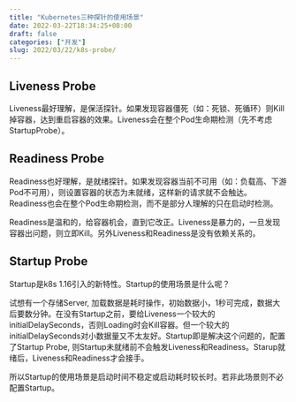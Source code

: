 ```yaml
---
title: "Kubernetes三种探针的使用场景"
date: 2022-03-22T18:34:25+08:00
draft: false
categories: ["开发"]
slug: 2022/03/22/k8s-probe/
---
```


## Liveness Probe


Liveness最好理解，是保活探针。如果发现容器僵死（如：死锁、死循环）则Kill掉容器，达到重启容器的效果。Liveness会在整个Pod生命期检测（先不考虑StartupProbe）。

## Readiness Probe

Readiness也好理解，是就绪探针。如果发现容器当前不可用（如：负载高、下游Pod不可用），则设置容器的状态为未就绪，这样新的请求就不会触达。Readiness也会在整个Pod生命期检测，而不是部分人理解的只在启动时检测。

Readiness是温和的，给容器机会，直到它改正。Liveness是暴力的，一旦发现容器出问题，则立即Kill。另外Liveness和Readiness是没有依赖关系的。

## Startup Probe

Startup是k8s 1.16引入的新特性。Startup的使用场景是什么呢？

试想有一个存储Server, 加载数据是耗时操作，初始数据小，1秒可完成，数据大后要数分钟。在没有Startup之前，要给Liveness一个较大的initialDelaySeconds，否则Loading时会Kill容器。但一个较大的initialDelaySeconds对小数据量又不太友好。Startup即是解决这个问题的，配置了Startup Probe, 则Startup未就绪前不会触发Liveness和Readiness。Starup就绪后，Liveness和Readiness才会接手。

所以Startup的使用场景是启动时间不稳定或启动耗时较长时。若非此场景则不必配置Startup。
